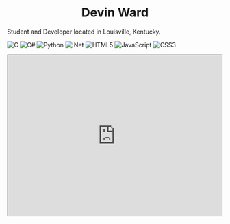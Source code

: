 
<h1 style="text-align: center;">Devin Ward</h2>

Student and Developer located in Louisville, Kentucky. 

![C](https://img.shields.io/badge/c-%2300599C.svg?style=for-the-badge&logo=c&logoColor=white)  ![C#](https://img.shields.io/badge/c%23-%23239120.svg?style=for-the-badge&logo=csharp&logoColor=white)  ![Python](https://img.shields.io/badge/python-3670A0?style=for-the-badge&logo=python&logoColor=ffdd54) ![.Net](https://img.shields.io/badge/.NET-5C2D91?style=for-the-badge&logo=.net&logoColor=white)  ![HTML5](https://img.shields.io/badge/html5-%23E34F26.svg?style=for-the-badge&logo=html5&logoColor=white) ![JavaScript](https://img.shields.io/badge/javascript-%23323330.svg?style=for-the-badge&logo=javascript&logoColor=%23F7DF1E) ![CSS3](https://img.shields.io/badge/css3-%231572B6.svg?style=for-the-badge&logo=css3&logoColor=white)


<iframe src="https://github.com/wDvy/wDvy/blob/main/DWResume2024-1.pdf" width="500" height="375" 
 type="application/pdf">


<details> 
  <summary>Title </summary>
   Code Section 
</details>

## Projects
A collection of some of my work and projects over the last few years, along with some projects completed for course work. 

***Active***
- [Artifact / Chess Dungeon Game](https://github.com/speedacm/GD2024ChessDungeon)
		Current game development project for Speed Association of Computing Machinery, built in Unreal Engine using blueprints and C++.
- Portfolio Website (.NET Model View Controller) 


***Relevant Coursework***
- Automata Theory
- Algorithms
- [Data Structures C++](https://github.com/wDvy/wDvy/tree/main/Data%20Structures)
- [Analytical Programming (Python)](https://github.com/wDvy/wDvy/tree/main/Analytical%20Programming)
- [Software Development I & II (C#)](https://github.com/wDvy/wDvy/tree/main/Software%20Development)
- [Web Application Development (ASP.NET)](https://github.com/wDvy/wDvy/tree/main/Web%20Application%20Development/Simple%20API%20Homework%20(GET))
- Design of Databases (Microsoft SQL Server)
- [Systems Analysis and Design](https://github.com/wDvy/wDvy/tree/main/Systems%20Analysis%20and%20Design)

***Inactive***
- [2D Platformer (Catformer)](https://github.com/speedacm/Game-Dev-Catformer)
		Second game development project for Speed ACM. 2D platformer built in Godot game engine with Python-like scripting language GDscript. 
- [Dungeon Crawler](https://github.com/speedacm/GameDevSHMUP)
		First game development project for Speed ACM, built in Godot.
